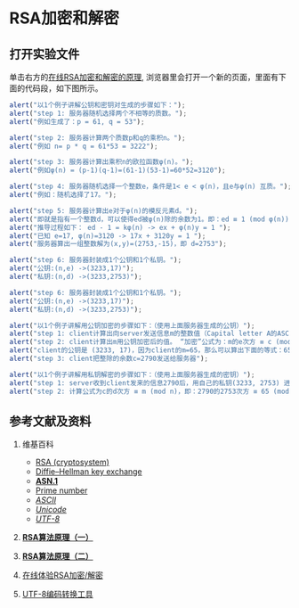 # RSA加密和解密

## 打开实验文件

单击右方的[在线RSA加密和解密的原理](https://codepen.io/quanbinn/pen/WNwxzyq), 浏览器里会打开一个新的页面，里面有下面的代码段，如下图所示。

```javascript
alert("以1个例子讲解公钥和密钥对生成的步骤如下：");
alert("step 1: 服务器随机选择两个不相等的质数。");
alert("例如生成了：p = 61, q = 53");

alert("step 2: 服务器计算两个质数p和q的乘积n。");
alert("例如 n= p * q = 61*53 = 3222");

alert("step 3: 服务器计算出乘积n的欧拉函数φ(n)。");
alert("例如φ(n) = (p-1)(q-1)=(61-1)(53-1)=60*52=3120");

alert("step 4: 服务器随机选择一个整数e，条件是1< e < φ(n)，且e与φ(n) 互质。");
alert("例如：随机选择了17。");

alert("step 5: 服务器计算出e对于φ(n)的模反元素d。");
alert("即就是指有一个整数d，可以使得ed被φ(n)除的余数为1。即：ed ≡ 1 (mod φ(n))");
alert("推导过程如下： ed - 1 = kφ(n) -> ex + φ(n)y = 1 ");
alert("已知 e=17, φ(n)=3120 -> 17x + 3120y = 1 ");
alert("服务器算出一组整数解为(x,y)=(2753,-15)，即 d=2753");

alert("step 6: 服务器封装成1个公钥和1个私钥。");
alert("公钥:(n,e) ->(3233,17)");
alert("私钥:(n,d) ->(3233,2753)");

alert("step 6: 服务器封装成1个公钥和1个私钥。");
alert("公钥:(n,e) ->(3233,17)");
alert("私钥:(n,d) ->(3233,2753)");

alert("以1个例子讲解用公钥加密的步骤如下：（使用上面服务器生成的公钥）");
alert("step 1: client计算出向server发送信息m的整数值（Capital letter A的ASCII code为65）即：m=65。");
alert("step 2: client计算出m用公钥加密后的值。 “加密”公式为：m的e次方 ≡ c (mod n)");
alert("client的公钥是 (3233, 17)，因为client的m=65，那么可以算出下面的等式：65的17次方 ≡ 2790 (mod 3233)");
alert("step 3: client把整除的余数c=2790发送给服务器");

alert("以1个例子讲解用私钥解密的步骤如下：（使用上面服务器生成的密钥）");
alert("step 1: server收到client发来的信息2790后，用自己的私钥(3233, 2753) 进行解密");
alert("step 2: 计算公式为c的d次方 ≡ m (mod n)，即：2790的2753次方 ≡ 65 (mod 3233),得出余数m=65,即加密前的原文就是65");

```

## 参考文献及资料

1. 维基百科
	- [RSA (cryptosystem)](https://en.wikipedia.org/wiki/RSA_(cryptosystem)) 
	- [Diffie–Hellman key exchange](https://en.wikipedia.org/wiki/Diffie%E2%80%93Hellman_key_exchange) 
	- [**ASN.1**](https://en.wikipedia.org/wiki/ASN.1) 
	- [Prime number](https://en.wikipedia.org/wiki/Prime_number) 
	- [*ASCII*](https://en.wikipedia.org/wiki/ASCII) 
	- [*Unicode*](https://en.wikipedia.org/wiki/Unicode) 
	- [*UTF-8*](https://en.wikipedia.org/wiki/UTF-8) 

2. [**RSA算法原理（一）**](https://www.ruanyifeng.com/blog/2013/06/rsa_algorithm_part_one.html) 
3. [**RSA算法原理（二）**](https://www.ruanyifeng.com/blog/2013/07/rsa_algorithm_part_two.html) 

4. [在线体验RSA加密/解密](https://oktools.net/rsa) 

5. [UTF-8编码转换工具](http://tools.jb51.net/transcoding/convutf) 
